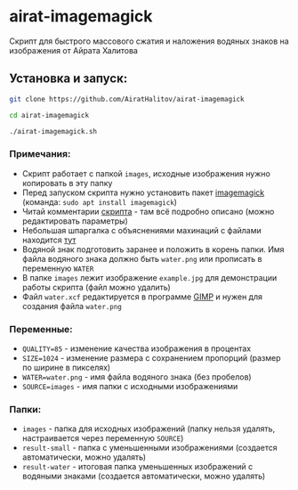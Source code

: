 # airat-imagemagick
Скрипт для быстрого массового сжатия и наложения водяных знаков на изображения от Айрата Халитова

## Установка и запуск:
```bash
git clone https://github.com/AiratHalitov/airat-imagemagick

cd airat-imagemagick

./airat-imagemagick.sh
```

### Примечания:
- Скрипт работает с папкой `images`, исходные изображения нужно копировать в эту папку
- Перед запуском скрипта нужно установить пакет [imagemagick](https://imagemagick.org/index.php) (команда: `sudo apt install imagemagick`)
- Читай комментарии [скрипта](https://github.com/AiratHalitov/airat-imagemagick/blob/main/airat-imagemagick.sh) - там всё подробно описано (можно редактировать параметры)
- Небольшая шпаргалка с объяснениями махинаций с файлами находится [тут](http://www.uamedwed.com/blog/linux/imagemagick-ili-kak-szhimat-izobrazheniya-v-os-linux.html)
- Водяной знак подготовить заранее и положить в корень папки. Имя файла водяного знака должно быть `water.png` или прописать в переменную `WATER`
- В папке `images` лежит изображение `example.jpg` для демонстрации работы скрипта (файл можно удалить)
- Файл `water.xcf` редактируется в программе [GIMP](https://www.gimp.org/) и нужен для создания файла `water.png`

### Переменные:
- `QUALITY=85` - изменение качества изображения в процентах
- `SIZE=1024` - изменение размера с сохранением пропорций (размер по ширине в пикселях)
- `WATER=water.png` - имя файла водяного знака (без пробелов)
- `SOURCE=images` - имя папки с исходными изображениями

### Папки:
- `images` - папка для исходных изображений (папку нельзя удалять, настраивается через переменную `SOURCE`)
- `result-small` - папка с уменьшенными изображениями (создается автоматически, можно удалять)
- `result-water` - итоговая папка уменьшенных изображений с водяными знаками (создается автоматически, можно удалять)
